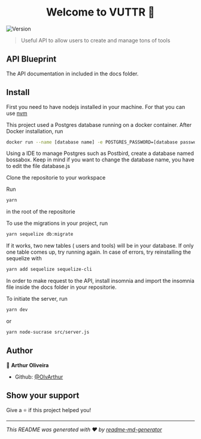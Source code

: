 <h1 align="center">Welcome to VUTTR 👋</h1>
<p>
  <img alt="Version" src="https://img.shields.io/badge/version-1.0.0-blue.svg?cacheSeconds=2592000" />
</p>

> Useful API to allow users to create and manage tons of tools 

## API Blueprint

The API documentation in included in the docs folder. 

## Install

First you need to have nodejs installed in your machine. For that you can use [nvm](https://github.com/nvm-sh/nvm)


This project used a Postgres database running on a docker container.
After Docker installation, run

```sh
docker run --name [database name] -e POSTGRES_PASSWORD=[database password] -p 5432:5432 -d postgres 
```

Using a IDE to manage Postgres such as Postbird, create a database named bossabox.
Keep in mind if you want to change the database name, you have to edit the file database.js 

Clone the repositorie to your workspace

Run

```sh
yarn 
```
in the root of the repositorie

To use the migrations in your project, run

```sh
yarn sequelize db:migrate
```

If it works, two new tables ( users and tools) will be in your database. If only one table comes up, try running again.
In case of errors, try reinstalling the sequelize with

```sh
yarn add sequelize sequelize-cli
```
In order to make request to the API, install insomnia and import the insomnia file inside the docs folder in your repositorie.

To initiate the server, run 
```sh
yarn dev
```
or

```sh
yarn node-sucrase src/server.js
```

## Author

👤 **Arthur Oliveira**

* Github: [@OlvArthur](https://github.com/OlvArthur)

## Show your support

Give a ⭐️ if this project helped you!

***
_This README was generated with ❤️ by [readme-md-generator](https://github.com/kefranabg/readme-md-generator)_
